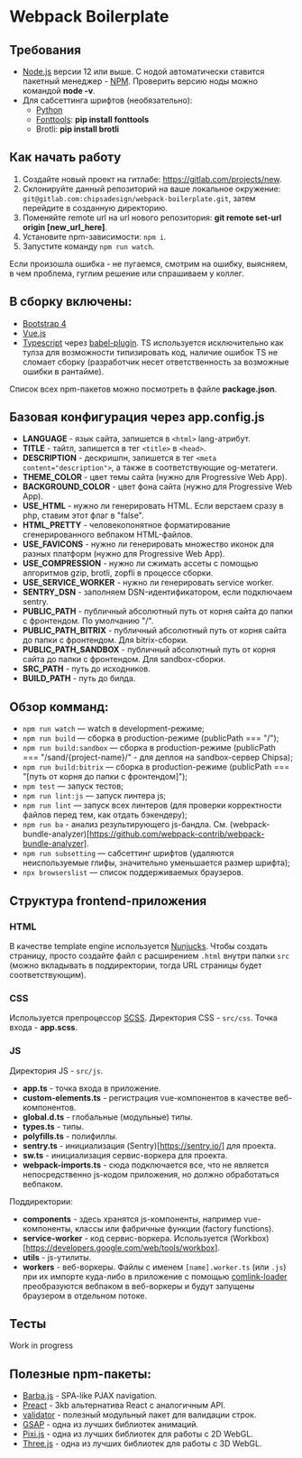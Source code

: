# Webpack Boilerplate

## Требования

-   [Node.js](https://nodejs.org/en/) версии 12 или выше. С нодой автоматически ставится пакетный менеджер - [NPM](https://www.npmjs.com/). Проверить версию ноды можно командой **node -v**.
-   Для сабсеттинга шрифтов (необязательно):
    -   [Python](https://www.python.org/)
    -   [Fonttools](https://github.com/fonttools/fonttools): **pip install fonttools**
    -   Brotli: **pip install brotli**

## Как начать работу

1. Создайте новый проект на гитлабе: https://gitlab.com/projects/new.
2. Склонируйте данный репозиторий на ваше локальное окружение: `git@gitlab.com:chipsadesign/webpack-boilerplate.git`, затем перейдите в созданную директорию.
3. Поменяйте remote url на url нового репозитория: **git remote set-url origin [new_url_here]**.
4. Установите npm-зависимости: `npm i`.
5. Запустите команду `npm run watch`.

Если произошла ошибка - не пугаемся, смотрим на ошибку, выясняем, в чем проблема, гуглим решение или спрашиваем у коллег.

## В сборку включены:

-   [Bootstrap 4](https://getbootstrap.com/)
-   [Vue.js](https://vuejs.org/)
-   [Typescript](https://www.typescriptlang.org/) через [babel-plugin](https://babeljs.io/docs/en/babel-preset-typescript). TS используется исключительно как тулза для возможности типизировать код, наличие ошибок TS не сломает сборку (разработчик несет ответственность за возможные ошибки в рантайме).

Список всех npm-пакетов можно посмотреть в файле **package.json**.

## Базовая конфигурация через app.config.js

-   **LANGUAGE** - язык сайта, запишется в `<html>` lang-атрибут.
-   **TITLE** - тайтл, запишется в тег `<title>` в `<head>`.
-   **DESCRIPTION** - дескришпн, запишется в тег `<meta content="description">`, а также в соответствующие og-метатеги.
-   **THEME_COLOR** - цвет темы сайта (нужно для Progressive Web App).
-   **BACKGROUND_COLOR** - цвет фона сайта (нужно для Progressive Web App).
-   **USE_HTML** - нужно ли генерировать HTML. Если верстаем сразу в php, ставим этот флаг в "false".
-   **HTML_PRETTY** - человекопонятное форматирование сгенерированного вебпаком HTML-файлов.
-   **USE_FAVICONS** - нужно ли генерировать множество иконок для разных платформ (нужно для Progressive Web App).
-   **USE_COMPRESSION** - нужно ли сжимать ассеты с помощью алгоритмов gzip, brotli, zopfli в процессе сборки.
-   **USE_SERVICE_WORKER** - нужно ли генерировать service worker.
-   **SENTRY_DSN** - заполняем DSN-идентификатором, если подключаем sentry.
-   **PUBLIC_PATH** - публичный абсолютный путь от корня сайта до папки с фронтендом. По умолчанию "/".
-   **PUBLIC_PATH_BITRIX** - публичный абсолютный путь от корня сайта до папки с фронтендом. Для bitrix-сборки.
-   **PUBLIC_PATH_SANDBOX** - публичный абсолютный путь от корня сайта до папки с фронтендом. Для sandbox-сборки.
-   **SRC_PATH** - путь до исходников.
-   **BUILD_PATH** - путь до билда.

## Обзор комманд:

-   `npm run watch` — watch в development-режиме;
-   `npm run build` — сборка в production-режиме (publicPath === "/");
-   `npm run build:sandbox` — сборка в production-режиме (publicPath === "/sand/{project-name}/" - для деплоя на sandbox-сервер Chipsa);
-   `npm run build:bitrix` — сборка в production-режиме (publicPath === "[путь от корня до папки с фронтендом]");
-   `npm test` — запуск тестов;
-   `npm run lint:js` — запуск линтера js;
-   `npm run lint` — запуск всех линтеров (для проверки корректности файлов перед тем, как отдать бэкендеру);
-   `npm run ba` - анализ результирующего js-бандла. См. (webpack-bundle-analyzer)[https://github.com/webpack-contrib/webpack-bundle-analyzer].
-   `npm run subsetting` — сабсеттинг шрифтов (удаляются неиспользуемые глифы, значительно уменьшается размер шрифта);
-   `npx browserslist` — список поддерживаемых браузеров.

## Структура frontend-приложения

### HTML

В качестве template engine используется [Nunjucks](https://mozilla.github.io/nunjucks/). Чтобы создать страницу, просто создайте файл с расширением `.html` внутри папки `src` (можно вкладывать в поддиректории, тогда URL страницы будет соответствующим).

### CSS

Используется препроцессор [SCSS](https://sass-scss.ru/). Директория CSS - `src/css`.
Точка входа - **app.scss**.

### JS

Директория JS - `src/js`.

-   **app.ts** - точка входа в приложение.
-   **custom-elements.ts** - регистрация vue-компонентов в качестве веб-компонентов.
-   **global.d.ts** - глобальные (модульные) типы.
-   **types.ts** - типы.
-   **polyfills.ts** - полифиллы.
-   **sentry.ts** - инициализация (Sentry)[https://sentry.io/] для проекта.
-   **sw.ts** - инициализация сервис-воркера для проекта.
-   **webpack-imports.ts** - сюда подключается все, что не является непосредственно js-кодом приложения, но должно обработаться вебпаком.

Поддиректории:

-   **components** - здесь хранятся js-компоненты, например vue-компоненты, классы или фабричные функции (factory functions).
-   **service-worker** - код сервис-воркера. Используется (Workbox)[https://developers.google.com/web/tools/workbox].
-   **utils** - js-утилиты.
-   **workers** - веб-воркеры. Файлы с именем `[name].worker.ts` (или `.js`) при их импорте куда-либо в приложение с помощью [comlink-loader](https://github.com/GoogleChromeLabs/comlink-loader) преобразуются вебпаком в веб-воркеры и будут запущены браузером в отдельном потоке.

## Тесты

Work in progress

## Полезные npm-пакеты:

-   [Barba.js](https://barba.js.org/) - SPA-like PJAX navigation.
-   [Preact](https://preactjs.com/) - 3kb альтернатива React с аналогичным API.
-   [validator](https://www.npmjs.com/package/validator) - полезный модульный пакет для валидации строк.
-   [GSAP](https://greensock.com/gsap) - одна из лучших библиотек анимаций.
-   [Pixi.js](http://www.pixijs.com/) - одна из лучших библиотек для работы с 2D WebGL.
-   [Three.js](https://threejs.org/) - одна из лучших библиотек для работы с 3D WebGL.
